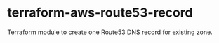 # terraform-aws-route53-record
Terraform module to create one Route53 DNS record for existing zone.
